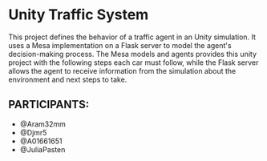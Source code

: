 # Unity Traffic System

This project defines the behavior of a traffic agent in an Unity simulation. It uses a Mesa implementation on a Flask server to model the agent's decision-making process. The Mesa models and agents provides this unity project with the following steps each car must follow, while the Flask server allows the agent to receive information from the simulation about the environment and next steps to take.

## PARTICIPANTS:
- @Aram32mm
- @Djmr5
- @A01661651
- @JuliaPasten
